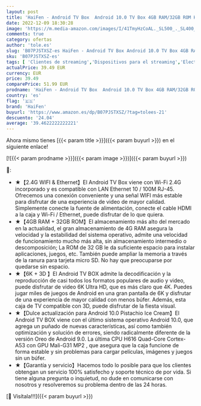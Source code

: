 ```yaml
---
layout: post
title: 'HaiFen - Android TV Box  Android 10.0 TV Box 4GB RAM/32GB ROM H616 Quad-Core Soporte 2.4Ghz WiFi 6K HDMI DLNA 3D Smart TV Box'
date: 2022-12-09 18:30:28
image: 'https://m.media-amazon.com/images/I/41TmyHzCoAL._SL500_._SL400_.jpg'
comments: true
category: ofertas
author: 'tole.es'
slug: 'B07PJSTXSZ-es HaiFen - Android TV Box Android 10.0 TV Box 4GB RAM/32GB...'
sku: 'B07PJSTXSZ-es'
tags: [ 'Clientes de streaming','Dispositivos para el streaming','Electrónica','Equipos de audio y Hi-Fi','haifen','smart','tv','🇪🇸', ]
actualPrice: 39.49 EUR
currency: EUR
price: 39.49
comparePrice: 51.99 EUR
prodname: 'HaiFen - Android TV Box  Android 10.0 TV Box 4GB RAM/32GB ROM H616 Quad-Core Soporte 2.4Ghz WiFi 6K HDMI DLNA 3D Smart TV Box'
country: 'es'
flag: '🇪🇸'
brand: 'HaiFen'
buyurl: 'https://www.amazon.es/dp/B07PJSTXSZ/?tag=tolees-21'
descuento: '24.04'
average: '39.4622222222221'
---
```


Ahora mismo tienes [{{< param title >}}]({{< param buyurl >}}) en el siguiente enlace!

[![{{< param prodname >}}]({{< param image >}})]({{< param buyurl >}})

🔎:

- ★【2.4G WIFI & Ethernet】El Android TV Box viene con Wi-Fi 2.4G incorporado y es compatible con LAN Ethernet 10 / 100M RJ-45. Ofrecemos una conexión conveniente y una señal WIFI más estable para disfrutar de una experiencia de video de mayor calidad. Simplemente conecte la fuente de alimentación, conecte el cable HDMI a la caja y Wi-Fi / Ethernet, puede disfrutar de lo que quiera.
- ★【4GB RAM + 32GB ROM】El almacenamiento más alto del mercado en la actualidad, el gran almacenamiento de 4G RAM asegura la velocidad y la estabilidad del sistema operativo, admite una velocidad de funcionamiento mucho más alta, sin almacenamiento intermedio o descomposición; La ROM de 32 GB le da suficiente espacio para instalar aplicaciones, juegos, etc. También puede ampliar la memoria a través de la ranura para tarjeta micro SD. No hay que preocuparse por quedarse sin espacio.
- ★【6K + 3D 】El Android TV BOX admite la decodificación y la reproducción de casi todos los formatos populares de audio y video, puede disfrutar de video 6K Ultra HD, que es más claro que 4K. Puedes jugar miles de juegos de Android en una gran pantalla de 6K y disfrutar de una experiencia de mayor calidad con menos búfer. Además, esta caja de TV compatible con 3D, puede disfrutar de la fiesta visual.
- ★【Dulce actualización para Android 10.0 Pistachio Ice Cream】El Android TV BOX viene con el último sistema operativo Android 10.0, que agrega un puñado de nuevas características, así como también optimización y solución de errores, siendo radicalmente diferente de la versión Oreo de Android 9.0. La última CPU H616 Quad-Core Cortex-A53 con GPU Mali-G31 MP2 , que asegura que la caja funcione de forma estable y sin problemas para cargar películas, imágenes y juegos sin un búfer.
- ★【Garantía y servicio】Hacemos todo lo posible para que los clientes obtengan un servicio 100% satisfecho y soporte técnico de por vida. Si tiene alguna pregunta o inquietud, no dude en comunicarse con nosotros y resolveremos su problema dentro de las 24 horas.

[🛒 Visítala!!!]({{< param buyurl >}})
